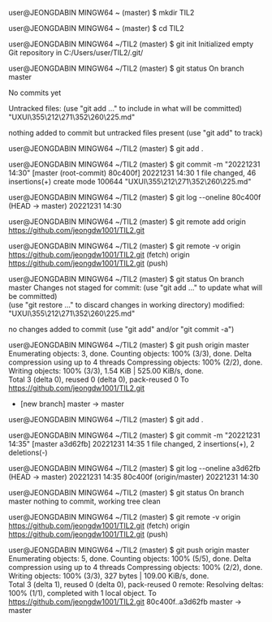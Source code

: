 user@JEONGDABIN MINGW64 ~ (master)
$ mkdir TIL2

user@JEONGDABIN MINGW64 ~ (master)
$ cd TIL2

user@JEONGDABIN MINGW64 ~/TIL2 (master)
$ git init
Initialized empty Git repository in C:/Users/user/TIL2/.git/       

user@JEONGDABIN MINGW64 ~/TIL2 (master)
$ git status 
On branch master

No commits yet

Untracked files:
  (use "git add <file>..." to include in what will be committed)
        "UXUI\355\212\271\352\260\225.md"

nothing added to commit but untracked files present (use "git add" 
to track)

user@JEONGDABIN MINGW64 ~/TIL2 (master)
$ git add .

user@JEONGDABIN MINGW64 ~/TIL2 (master)
$ git commit -m "20221231 14:30"
[master (root-commit) 80c400f] 20221231 14:30
 1 file changed, 46 insertions(+)
 create mode 100644 "UXUI\355\212\271\352\260\225.md"

user@JEONGDABIN MINGW64 ~/TIL2 (master)
$ git log --oneline
80c400f (HEAD -> master) 20221231 14:30

user@JEONGDABIN MINGW64 ~/TIL2 (master)
$ git remote add origin https://github.com/jeongdw1001/TIL2.git    

user@JEONGDABIN MINGW64 ~/TIL2 (master)
$ git remote -v
origin  https://github.com/jeongdw1001/TIL2.git (fetch)
origin  https://github.com/jeongdw1001/TIL2.git (push)

user@JEONGDABIN MINGW64 ~/TIL2 (master)
$ git status 
On branch master
Changes not staged for commit:
  (use "git add <file>..." to update what will be committed)       
  (use "git restore <file>..." to discard changes in working directory)
        modified:   "UXUI\355\212\271\352\260\225.md"

no changes added to commit (use "git add" and/or "git commit -a")  

user@JEONGDABIN MINGW64 ~/TIL2 (master)
$ git push origin master
Enumerating objects: 3, done.
Counting objects: 100% (3/3), done.
Delta compression using up to 4 threads
Compressing objects: 100% (2/2), done.
Writing objects: 100% (3/3), 1.54 KiB | 525.00 KiB/s, done.        
Total 3 (delta 0), reused 0 (delta 0), pack-reused 0
To https://github.com/jeongdw1001/TIL2.git
 * [new branch]      master -> master

user@JEONGDABIN MINGW64 ~/TIL2 (master)
$ git add .

user@JEONGDABIN MINGW64 ~/TIL2 (master)
$ git commit -m "20221231 14:35"
[master a3d62fb] 20221231 14:35
 1 file changed, 2 insertions(+), 2 deletions(-)

user@JEONGDABIN MINGW64 ~/TIL2 (master)
$ git log --oneline
a3d62fb (HEAD -> master) 20221231 14:35
80c400f (origin/master) 20221231 14:30

user@JEONGDABIN MINGW64 ~/TIL2 (master)
$ git status
On branch master
nothing to commit, working tree clean

user@JEONGDABIN MINGW64 ~/TIL2 (master)
$ git remote -v
origin  https://github.com/jeongdw1001/TIL2.git (fetch)
origin  https://github.com/jeongdw1001/TIL2.git (push)

user@JEONGDABIN MINGW64 ~/TIL2 (master)
$ git push origin master
Enumerating objects: 5, done.
Counting objects: 100% (5/5), done.
Delta compression using up to 4 threads
Compressing objects: 100% (2/2), done.
Writing objects: 100% (3/3), 327 bytes | 109.00 KiB/s, done.       
Total 3 (delta 1), reused 0 (delta 0), pack-reused 0
remote: Resolving deltas: 100% (1/1), completed with 1 local object.
To https://github.com/jeongdw1001/TIL2.git
   80c400f..a3d62fb  master -> master